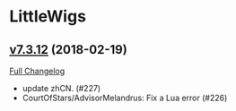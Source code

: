 # LittleWigs

## [v7.3.12](https://github.com/BigWigsMods/LittleWigs/tree/v7.3.12) (2018-02-19)
[Full Changelog](https://github.com/BigWigsMods/LittleWigs/compare/v7.3.11...v7.3.12)

- update zhCN. (#227)  
- CourtOfStars/AdvisorMelandrus: Fix a Lua error (#226)  
